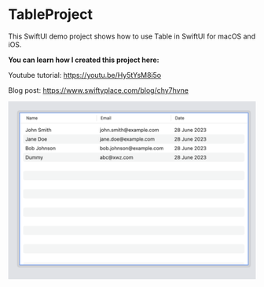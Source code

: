# TableProject

This SwiftUI demo project shows how to use Table in SwiftUI for macOS and iOS.



**You can learn how I created this project here:**

Youtube tutorial: https://youtu.be/Hy5tYsM8i5o

Blog post: https://www.swiftyplace.com/blog/chy7hvne


![](/images/table_macos.png)
